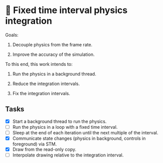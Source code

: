 # 🏁 Fixed time interval physics integration

Goals:

1. Decouple physics from the frame rate.

2. Improve the accuracy of the simulation.


To this end, this work intends to:

1. Run the physics in a background thread.

2. Reduce the integration intervals.

3. Fix the integration intervals.


## Tasks

- [x] Start a background thread to run the physics.
- [ ] Run the physics in a loop with a fixed time interval.
- [ ] Sleep at the end of each iteration until the next multiple of the interval.
- [x] Communicate state changes (physics in background, controls in foreground) via STM.
- [x] Draw from the read-only copy.
- [ ] Interpolate drawing relative to the integration interval.
